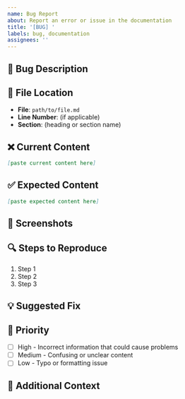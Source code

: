 ```yaml
---
name: Bug Report
about: Report an error or issue in the documentation
title: '[BUG] '
labels: bug, documentation
assignees: ''
---
```


## 🐛 Bug Description
<!-- Clear and concise description of the bug -->

## 📄 File Location
<!-- Path to the file with the issue -->
- **File**: `path/to/file.md`
- **Line Number**: (if applicable)
- **Section**: (heading or section name)

## ❌ Current Content
<!-- What the documentation currently says -->
```markdown
[paste current content here]
```

## ✅ Expected Content
<!-- What the documentation should say -->
```markdown
[paste expected content here]
```

## 📸 Screenshots
<!-- If applicable, add screenshots to help explain the issue -->

## 🔍 Steps to Reproduce
<!-- If this is a code example issue -->
1. Step 1
2. Step 2
3. Step 3

## 💡 Suggested Fix
<!-- If you have a suggestion for how to fix this -->

## 🎯 Priority
<!-- How critical is this issue? -->
- [ ] High - Incorrect information that could cause problems
- [ ] Medium - Confusing or unclear content
- [ ] Low - Typo or formatting issue

## 📝 Additional Context
<!-- Any other context about the problem -->